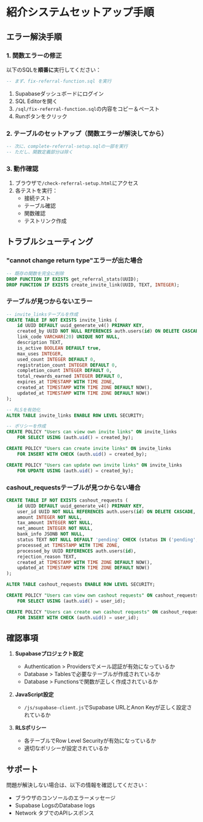 # 紹介システムセットアップ手順

## エラー解決手順

### 1. 関数エラーの修正
以下のSQLを**順番に**実行してください：

```sql
-- まず、fix-referral-function.sql を実行
```

1. Supabaseダッシュボードにログイン
2. SQL Editorを開く
3. `/sql/fix-referral-function.sql`の内容をコピー＆ペースト
4. Runボタンをクリック

### 2. テーブルのセットアップ（関数エラーが解決してから）
```sql
-- 次に、complete-referral-setup.sqlの一部を実行
-- ただし、関数定義部分は除く
```

### 3. 動作確認
1. ブラウザで`/check-referral-setup.html`にアクセス
2. 各テストを実行：
   - 接続テスト
   - テーブル確認
   - 関数確認
   - テストリンク作成

## トラブルシューティング

### "cannot change return type"エラーが出た場合
```sql
-- 既存の関数を完全に削除
DROP FUNCTION IF EXISTS get_referral_stats(UUID);
DROP FUNCTION IF EXISTS create_invite_link(UUID, TEXT, INTEGER);
```

### テーブルが見つからないエラー
```sql
-- invite_linksテーブルを作成
CREATE TABLE IF NOT EXISTS invite_links (
    id UUID DEFAULT uuid_generate_v4() PRIMARY KEY,
    created_by UUID NOT NULL REFERENCES auth.users(id) ON DELETE CASCADE,
    link_code VARCHAR(20) UNIQUE NOT NULL,
    description TEXT,
    is_active BOOLEAN DEFAULT true,
    max_uses INTEGER,
    used_count INTEGER DEFAULT 0,
    registration_count INTEGER DEFAULT 0,
    completion_count INTEGER DEFAULT 0,
    total_rewards_earned INTEGER DEFAULT 0,
    expires_at TIMESTAMP WITH TIME ZONE,
    created_at TIMESTAMP WITH TIME ZONE DEFAULT NOW(),
    updated_at TIMESTAMP WITH TIME ZONE DEFAULT NOW()
);

-- RLSを有効化
ALTER TABLE invite_links ENABLE ROW LEVEL SECURITY;

-- ポリシーを作成
CREATE POLICY "Users can view own invite links" ON invite_links
    FOR SELECT USING (auth.uid() = created_by);

CREATE POLICY "Users can create invite links" ON invite_links
    FOR INSERT WITH CHECK (auth.uid() = created_by);

CREATE POLICY "Users can update own invite links" ON invite_links
    FOR UPDATE USING (auth.uid() = created_by);
```

### cashout_requestsテーブルが見つからない場合
```sql
CREATE TABLE IF NOT EXISTS cashout_requests (
    id UUID DEFAULT uuid_generate_v4() PRIMARY KEY,
    user_id UUID NOT NULL REFERENCES auth.users(id) ON DELETE CASCADE,
    amount INTEGER NOT NULL,
    tax_amount INTEGER NOT NULL,
    net_amount INTEGER NOT NULL,
    bank_info JSONB NOT NULL,
    status TEXT NOT NULL DEFAULT 'pending' CHECK (status IN ('pending', 'processing', 'completed', 'rejected')),
    processed_at TIMESTAMP WITH TIME ZONE,
    processed_by UUID REFERENCES auth.users(id),
    rejection_reason TEXT,
    created_at TIMESTAMP WITH TIME ZONE DEFAULT NOW(),
    updated_at TIMESTAMP WITH TIME ZONE DEFAULT NOW()
);

ALTER TABLE cashout_requests ENABLE ROW LEVEL SECURITY;

CREATE POLICY "Users can view own cashout requests" ON cashout_requests
    FOR SELECT USING (auth.uid() = user_id);

CREATE POLICY "Users can create own cashout requests" ON cashout_requests
    FOR INSERT WITH CHECK (auth.uid() = user_id);
```

## 確認事項

1. **Supabaseプロジェクト設定**
   - Authentication > Providersでメール認証が有効になっているか
   - Database > Tablesで必要なテーブルが作成されているか
   - Database > Functionsで関数が正しく作成されているか

2. **JavaScript設定**
   - `/js/supabase-client.js`でSupabase URLとAnon Keyが正しく設定されているか

3. **RLSポリシー**
   - 各テーブルでRow Level Securityが有効になっているか
   - 適切なポリシーが設定されているか

## サポート

問題が解決しない場合は、以下の情報を確認してください：
- ブラウザのコンソールのエラーメッセージ
- Supabase LogsのDatabase logs
- Network タブでのAPIレスポンス